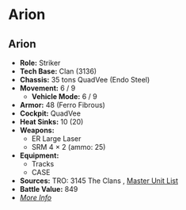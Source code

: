 # Arion 

## Arion 

- **Role:** Striker 
- **Tech Base:** Clan (3136) 
- **Chassis:** 35 tons QuadVee (Endo Steel) 
- **Movement:** 6 / 9 
  - **Vehicle Mode:** 6 / 9 
- **Armor:** 48 (Ferro Fibrous) 
- **Cockpit:** QuadVee 
- **Heat Sinks:** 10 (20) 
- **Weapons:** 
  - ER Large Laser 
  - SRM 4 × 2 (ammo: 25) 
- **Equipment:** 
  - Tracks 
  - CASE 
- **Sources:** TRO: 3145 The Clans , [Master Unit List](http://masterunitlist.info/Unit/Details/6252) 
- **Battle Value:** 849 
- [*More Info*](arion/arion.md) 

